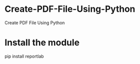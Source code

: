 # Create-PDF-File-Using-Python
Create PDF File Using Python
# Install the module
pip install reportlab
